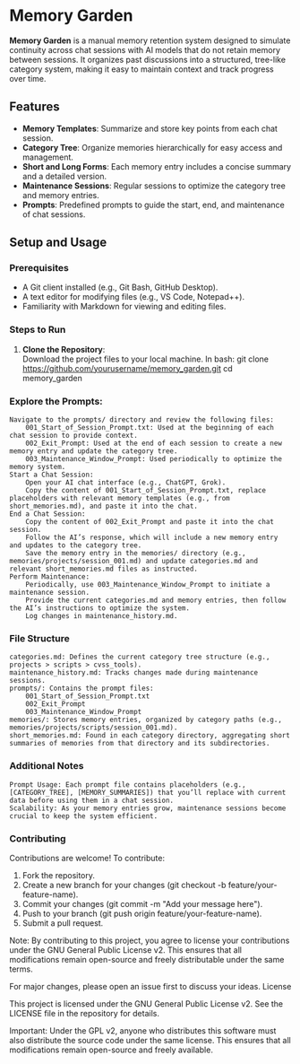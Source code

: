 # Memory Garden

**Memory Garden** is a manual memory retention system designed to simulate continuity across chat sessions with AI models that do not retain memory between sessions. It organizes past discussions into a structured, tree-like category system, making it easy to maintain context and track progress over time.

## Features
- **Memory Templates**: Summarize and store key points from each chat session.
- **Category Tree**: Organize memories hierarchically for easy access and management.
- **Short and Long Forms**: Each memory entry includes a concise summary and a detailed version.
- **Maintenance Sessions**: Regular sessions to optimize the category tree and memory entries.
- **Prompts**: Predefined prompts to guide the start, end, and maintenance of chat sessions.

## Setup and Usage

### Prerequisites
- A Git client installed (e.g., Git Bash, GitHub Desktop).
- A text editor for modifying files (e.g., VS Code, Notepad++).
- Familiarity with Markdown for viewing and editing files.

### Steps to Run
1. **Clone the Repository**:  
   Download the project files to your local machine.
   In bash:
   git clone https://github.com/yourusername/memory_garden.git
   cd memory_garden

### Explore the Prompts:
    Navigate to the prompts/ directory and review the following files:
        001_Start_of_Session_Prompt.txt: Used at the beginning of each chat session to provide context.
        002_Exit_Prompt: Used at the end of each session to create a new memory entry and update the category tree.
        003_Maintenance_Window_Prompt: Used periodically to optimize the memory system.
    Start a Chat Session:
        Open your AI chat interface (e.g., ChatGPT, Grok).
        Copy the content of 001_Start_of_Session_Prompt.txt, replace placeholders with relevant memory templates (e.g., from short_memories.md), and paste it into the chat.
    End a Chat Session:
        Copy the content of 002_Exit_Prompt and paste it into the chat session.
        Follow the AI’s response, which will include a new memory entry and updates to the category tree.
        Save the memory entry in the memories/ directory (e.g., memories/projects/session_001.md) and update categories.md and relevant short_memories.md files as instructed.
    Perform Maintenance:
        Periodically, use 003_Maintenance_Window_Prompt to initiate a maintenance session.
        Provide the current categories.md and memory entries, then follow the AI’s instructions to optimize the system.
        Log changes in maintenance_history.md.

### File Structure

    categories.md: Defines the current category tree structure (e.g., projects > scripts > cvss_tools).
    maintenance_history.md: Tracks changes made during maintenance sessions.
    prompts/: Contains the prompt files:
        001_Start_of_Session_Prompt.txt
        002_Exit_Prompt
        003_Maintenance_Window_Prompt
    memories/: Stores memory entries, organized by category paths (e.g., memories/projects/scripts/session_001.md).
    short_memories.md: Found in each category directory, aggregating short summaries of memories from that directory and its subdirectories.

### Additional Notes

    Prompt Usage: Each prompt file contains placeholders (e.g., [CATEGORY_TREE], [MEMORY_SUMMARIES]) that you’ll replace with current data before using them in a chat session.
    Scalability: As your memory entries grow, maintenance sessions become crucial to keep the system efficient.

### Contributing

Contributions are welcome! To contribute:

1. Fork the repository.
2. Create a new branch for your changes (git checkout -b feature/your-feature-name).
3. Commit your changes (git commit -m "Add your message here").
4. Push to your branch (git push origin feature/your-feature-name).
5. Submit a pull request.

Note: By contributing to this project, you agree to license your contributions under the GNU General Public License v2. This ensures that all modifications remain open-source and freely distributable under the same terms.

For major changes, please open an issue first to discuss your ideas.
License

This project is licensed under the GNU General Public License v2. See the LICENSE file in the repository for details.

Important: Under the GPL v2, anyone who distributes this software must also distribute the source code under the same license. This ensures that all modifications remain open-source and freely available.
